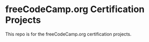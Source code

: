 # freeCodeCamp.org Certification Projects
This repo is for the freeCodeCamp.org certification projects.
